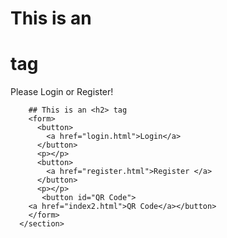 # This is an <h1> tag
   Please Login or Register!
      
        ## This is an <h2> tag
        <form>
          <button>
            <a href="login.html">Login</a>
          </button>
          <p></p>
          <button>
            <a href="register.html">Register </a>
          </button>
          <p></p>
           <button id="QR Code">
        <a href="index2.html">QR Code</a></button>
        </form>
      </section>
